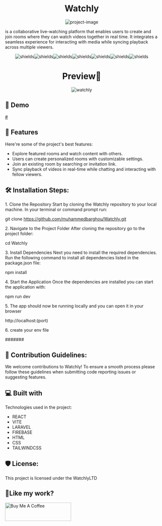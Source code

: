 <h1 align="center" id="title">Watchly</h1>

<p align="center"><img src="https://socialify.git.ci/muhammedbarghou/Watchly/image?custom_description=is+a+collaborative+live-watching+platform+that+enables+users+to+create+and+join+rooms+where+they+can+watch+videos+together+in+real+time.+It+integrates+a+seamless+experience+for+interacting+with+media+while+syncing+playback+across+multiple+viewers.&amp;description=1&amp;font=Raleway&amp;forks=1&amp;issues=1&amp;name=1&amp;owner=1&amp;pattern=Overlapping+Hexagons&amp;pulls=1&amp;stargazers=1&amp;theme=Dark" alt="project-image"></p>

<p id="description">is a collaborative live-watching platform that enables users to create and join rooms where they can watch videos together in real time. It integrates a seamless experience for interacting with media while syncing playback across multiple viewers.</p>

<p align="center"><img src="https://img.shields.io/badge/react-%2320232a.svg?style=for-the-badge&amp;logo=react&amp;logoColor=%2361DAFB" alt="shields"><img src="https://img.shields.io/badge/vite-%23646CFF.svg?style=for-the-badge&amp;logo=vite&amp;logoColor=white" alt="shields"><img src="https://img.shields.io/badge/laravel-%23FF2D20.svg?style=for-the-badge&amp;logo=laravel&amp;logoColor=white" alt="shields"><img src="https://img.shields.io/badge/firebase-a08021?style=for-the-badge&amp;logo=firebase&amp;logoColor=ffcd34" alt="shields"><img src="https://img.shields.io/badge/html5-%23E34F26.svg?style=for-the-badge&amp;logo=html5&amp;logoColor=white" alt="shields"><img src="https://img.shields.io/badge/tailwindcss-%2338B2AC.svg?style=for-the-badge&amp;logo=tailwind-css&amp;logoColor=white" alt="shields"><img src="https://img.shields.io/badge/css3-%231572B6.svg?style=for-the-badge&amp;logo=css3&amp;logoColor=white" alt="shields"></p>
<h1 align="center">Preview👀</h1>
<p align="center" href="https://ibb.co/wdshsbr"><img src="https://i.ibb.co/rQs2sLf/watchly.png" alt="watchly" border="0"></p>
<h2>🚀 Demo</h2>

[#](#)

  
  
<h2>🧐 Features</h2>

Here're some of the project's best features:

*   Explore featured rooms and watch content with others.
*   Users can create personalized rooms with customizable settings.
*   Join an existing room by searching or invitation link.
*   Sync playback of videos in real-time while chatting and interacting with fellow viewers.

<h2>🛠 Installation Steps:</h2>

<p>1. Clone the Repository Start by cloning the Watchly repository to your local machine. In your terminal or command prompt run:</p>


git clone https://github.com/muhammedbarghou/Watchly.git


<p>2. Navigate to the Project Folder After cloning the repository go to the project folder:</p>


cd Watchly


<p>3. Install Dependencies Next you need to install the required dependencies. Run the following command to install all dependencies listed in the package.json file:</p>


npm install


<p>4. Start the Application Once the dependencies are installed you can start the application with:</p>


npm run dev


<p>5. The app should now be running locally and you can open it in your browser</p>


http://localhost:(port)

<p>6. create your env file</p>


#######


<h2>🍰 Contribution Guidelines:</h2>

We welcome contributions to Watchly! To ensure a smooth process please follow these guidelines when submitting code reporting issues or suggesting features.

  
  
<h2>💻 Built with</h2>

Technologies used in the project:

*   REACT
*   VITE
*   LARAVEL
*   FIREBASE
*   HTML
*   CSS
*   TAILWINDCSS

<h2>🛡 License:</h2>

This project is licensed under the WatchlyLTD

<h2>💖Like my work?</h2>

<p><a href="http://buymeacoffee.com/muhammedbarghou" target="_blank"><img src="https://cdn.buymeacoffee.com/buttons/v2/default-yellow.png" alt="Buy Me A Coffee" style="height: 60px !important;width: 217px !important;"></a></p>
